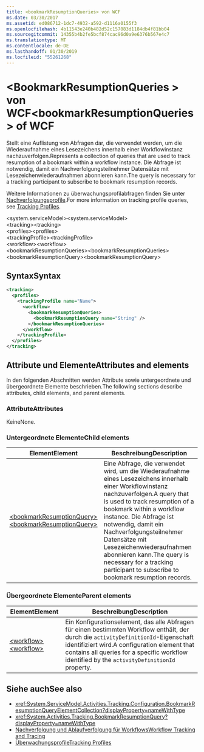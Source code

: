 ```yaml
---
title: <bookmarkResumptionQueries> von WCF
ms.date: 03/30/2017
ms.assetid: ed086712-1dc7-4932-a592-d1116a0155f3
ms.openlocfilehash: 4b11543e240b482d52c157083d1184db4f81bb04
ms.sourcegitcommit: 14355b4b2fe5bcf874cac96d0a9e6376b567e4c7
ms.translationtype: MT
ms.contentlocale: de-DE
ms.lasthandoff: 01/30/2019
ms.locfileid: "55261268"
---
```

# <a name="bookmarkresumptionqueries-of-wcf"></a><span data-ttu-id="a207a-102">\<BookmarkResumptionQueries > von WCF</span><span class="sxs-lookup"><span data-stu-id="a207a-102">\<bookmarkResumptionQueries> of WCF</span></span>
  
<span data-ttu-id="a207a-103">Stellt eine Auflistung von Abfragen dar, die verwendet werden, um die Wiederaufnahme eines Lesezeichens innerhalb einer Workflowinstanz nachzuverfolgen.</span><span class="sxs-lookup"><span data-stu-id="a207a-103">Represents a collection of queries that are used to track resumption of a bookmark within a workflow instance.</span></span> <span data-ttu-id="a207a-104">Die Abfrage ist notwendig, damit ein Nachverfolgungsteilnehmer Datensätze mit Lesezeichenwiederaufnahmen abonnieren kann.</span><span class="sxs-lookup"><span data-stu-id="a207a-104">The query is necessary for a tracking participant to subscribe to bookmark resumption records.</span></span>  
  
<span data-ttu-id="a207a-105">Weitere Informationen zu überwachungsprofilabfragen finden Sie unter [Nachverfolgungsprofile](../../../../../docs/framework/windows-workflow-foundation/tracking-profiles.md).</span><span class="sxs-lookup"><span data-stu-id="a207a-105">For more information on tracking profile queries, see [Tracking Profiles](../../../../../docs/framework/windows-workflow-foundation/tracking-profiles.md).</span></span>
  
<span data-ttu-id="a207a-106">\<system.serviceModel></span><span class="sxs-lookup"><span data-stu-id="a207a-106">\<system.serviceModel></span></span>  
<span data-ttu-id="a207a-107">\<tracking></span><span class="sxs-lookup"><span data-stu-id="a207a-107">\<tracking></span></span>  
<span data-ttu-id="a207a-108">\<profiles></span><span class="sxs-lookup"><span data-stu-id="a207a-108">\<profiles></span></span>  
<span data-ttu-id="a207a-109">\<trackingProfile></span><span class="sxs-lookup"><span data-stu-id="a207a-109">\<trackingProfile></span></span>  
<span data-ttu-id="a207a-110">\<workflow></span><span class="sxs-lookup"><span data-stu-id="a207a-110">\<workflow></span></span>  
<span data-ttu-id="a207a-111">\<bookmarkResumptionQueries></span><span class="sxs-lookup"><span data-stu-id="a207a-111">\<bookmarkResumptionQueries></span></span>  
<span data-ttu-id="a207a-112">\<bookmarkResumptionQuery></span><span class="sxs-lookup"><span data-stu-id="a207a-112">\<bookmarkResumptionQuery></span></span>  
  
## <a name="syntax"></a><span data-ttu-id="a207a-113">Syntax</span><span class="sxs-lookup"><span data-stu-id="a207a-113">Syntax</span></span>  
  
```xml  
<tracking>
  <profiles>
    <trackingProfile name="Name">
      <workflow>
        <bookmarkResumptionQueries>
          <bookmarkResumptionQuery name="String" />
        </bookmarkResumptionQueries>
      </workflow>
    </trackingProfile>
  </profiles>
</tracking>
```  
  
## <a name="attributes-and-elements"></a><span data-ttu-id="a207a-114">Attribute und Elemente</span><span class="sxs-lookup"><span data-stu-id="a207a-114">Attributes and elements</span></span>  
  
<span data-ttu-id="a207a-115">In den folgenden Abschnitten werden Attribute sowie untergeordnete und übergeordnete Elemente beschrieben.</span><span class="sxs-lookup"><span data-stu-id="a207a-115">The following sections describe attributes, child elements, and parent elements.</span></span>  
  
### <a name="attributes"></a><span data-ttu-id="a207a-116">Attribute</span><span class="sxs-lookup"><span data-stu-id="a207a-116">Attributes</span></span>  
  
<span data-ttu-id="a207a-117">Keine</span><span class="sxs-lookup"><span data-stu-id="a207a-117">None.</span></span>  
  
### <a name="child-elements"></a><span data-ttu-id="a207a-118">Untergeordnete Elemente</span><span class="sxs-lookup"><span data-stu-id="a207a-118">Child elements</span></span>  
  
|<span data-ttu-id="a207a-119">Element</span><span class="sxs-lookup"><span data-stu-id="a207a-119">Element</span></span>|<span data-ttu-id="a207a-120">Beschreibung</span><span class="sxs-lookup"><span data-stu-id="a207a-120">Description</span></span>|  
|-------------|-----------------|  
|[<span data-ttu-id="a207a-121">\<bookmarkResumptionQuery></span><span class="sxs-lookup"><span data-stu-id="a207a-121">\<bookmarkResumptionQuery></span></span>](bookmarkresumptionquery-of-wcf.md)|<span data-ttu-id="a207a-122">Eine Abfrage, die verwendet wird, um die Wiederaufnahme eines Lesezeichens innerhalb einer Workflowinstanz nachzuverfolgen.</span><span class="sxs-lookup"><span data-stu-id="a207a-122">A query that is used to track resumption of a bookmark within a workflow instance.</span></span> <span data-ttu-id="a207a-123">Die Abfrage ist notwendig, damit ein Nachverfolgungsteilnehmer Datensätze mit Lesezeichenwiederaufnahmen abonnieren kann.</span><span class="sxs-lookup"><span data-stu-id="a207a-123">The query is necessary for a tracking participant to subscribe to bookmark resumption records.</span></span>|  
  
### <a name="parent-elements"></a><span data-ttu-id="a207a-124">Übergeordnete Elemente</span><span class="sxs-lookup"><span data-stu-id="a207a-124">Parent elements</span></span>  
  
|<span data-ttu-id="a207a-125">Element</span><span class="sxs-lookup"><span data-stu-id="a207a-125">Element</span></span>|<span data-ttu-id="a207a-126">Beschreibung</span><span class="sxs-lookup"><span data-stu-id="a207a-126">Description</span></span>|  
|-------------|-----------------|  
|[<span data-ttu-id="a207a-127">\<workflow></span><span class="sxs-lookup"><span data-stu-id="a207a-127">\<workflow></span></span>](../../../../../docs/framework/configure-apps/file-schema/windows-workflow-foundation/workflow.md)|<span data-ttu-id="a207a-128">Ein Konfigurationselement, das alle Abfragen für einen bestimmten Workflow enthält, der durch die `activityDefinitionId`-Eigenschaft identifiziert wird.</span><span class="sxs-lookup"><span data-stu-id="a207a-128">A configuration element that contains all queries for a specific workflow identified by the `activityDefinitionId` property.</span></span>|  
  
## <a name="see-also"></a><span data-ttu-id="a207a-129">Siehe auch</span><span class="sxs-lookup"><span data-stu-id="a207a-129">See also</span></span>

- <xref:System.ServiceModel.Activities.Tracking.Configuration.BookmarkResumptionQueryElementCollection?displayProperty=nameWithType>
- <xref:System.Activities.Tracking.BookmarkResumptionQuery?displayProperty=nameWithType>
- [<span data-ttu-id="a207a-130">Nachverfolgung und Ablaufverfolgung für Workflows</span><span class="sxs-lookup"><span data-stu-id="a207a-130">Workflow Tracking and Tracing</span></span>](../../../../../docs/framework/windows-workflow-foundation/workflow-tracking-and-tracing.md)
- [<span data-ttu-id="a207a-131">Überwachungsprofile</span><span class="sxs-lookup"><span data-stu-id="a207a-131">Tracking Profiles</span></span>](../../../../../docs/framework/windows-workflow-foundation/tracking-profiles.md)
